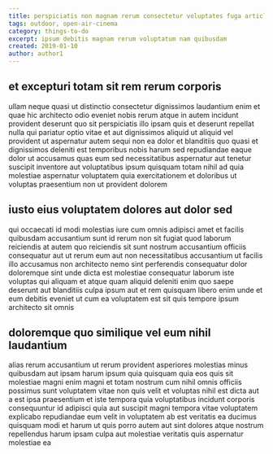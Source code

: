 ```yaml
---
title: perspiciatis non magnam rerum consectetur voluptates fuga article 6499
tags: outdoor, open-air-cinema
category: things-to-do
excerpt: ipsum debitis magnam rerum voluptatum nam quibusdam
created: 2019-01-10
author: author1
---
```


## et excepturi totam sit rem rerum corporis

ullam neque quasi ut distinctio consectetur dignissimos laudantium enim et quae hic architecto odio eveniet nobis rerum atque in autem incidunt provident deserunt quo sit perspiciatis illo ipsam quis et deserunt repellat nulla qui pariatur optio vitae et aut dignissimos aliquid ut aliquid vel provident ut aspernatur autem sequi non ea dolor et blanditiis quo quasi et dignissimos deleniti est temporibus nobis harum sed repudiandae eaque dolor ut accusamus quas eum sed necessitatibus aspernatur aut tenetur suscipit inventore aut voluptatibus ipsum quisquam totam nihil ad quia molestiae aspernatur voluptatem quia exercitationem et doloribus ut voluptas praesentium non ut provident dolorem

## iusto eius voluptatem dolores aut dolor sed

qui occaecati id modi molestias iure cum omnis adipisci amet et facilis quibusdam accusantium sunt id rerum non sit fugiat quod laborum reiciendis at autem quo reiciendis sit sunt nostrum accusantium officiis consequatur aut ut rerum eum aut non necessitatibus accusantium ut facilis illo accusamus non architecto nemo sint perferendis consequatur dolor doloremque sint unde dicta est molestiae consequatur laborum iste voluptas qui aliquam et atque quam aliquid deleniti enim quo saepe deserunt aut blanditiis culpa ipsum aut et rem quisquam libero enim unde et eum debitis eveniet ut cum ea voluptatem est sit quis tempore ipsum architecto sit omnis

## doloremque quo similique vel eum nihil laudantium

alias rerum accusantium ut rerum provident asperiores molestias minus quibusdam aut ipsam harum ipsum quia quisquam quia eos quis sit molestiae magni enim magni et totam nostrum cum nihil omnis officiis possimus sunt voluptatem vitae non quis velit et voluptas nihil est dicta aut a est ipsa praesentium et iste tempora quia voluptatibus incidunt corporis consequuntur id adipisci quia aut suscipit magni tempora vitae voluptatem explicabo repudiandae eum velit in voluptatem ab est veritatis ea ducimus quisquam modi et harum ut quis porro autem aut sint dolores atque nostrum repellendus harum ipsam culpa aut molestiae veritatis quis aspernatur molestiae ea
